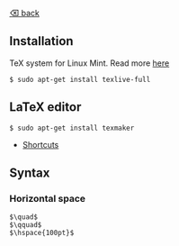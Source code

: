 [⌫ back](../README.md)

## Installation
TeX system for Linux Mint. Read more [here](https://community.linuxmint.com/software/view/texlive-full)
```
$ sudo apt-get install texlive-full
```

## LaTeX editor
```
$ sudo apt-get install texmaker 
```
 - [Shortcuts](https://shortcutworld.com/Texmaker/win/Texmaker_4.0.2_Shortcuts)

## Syntax
### Horizontal space
`$\quad$`\
`$\qquad$`\
`$\hspace{100pt}$`